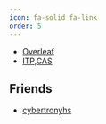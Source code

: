 ```yaml
---
icon: fa-solid fa-link
order: 5
---
```


- [Overleaf](https://www.overleaf.com/project)
-  [ITP,CAS](https://itp.cas.cn/)

  ## Friends

-  [cybertronyhs](https://cybertronyhs.github.io)